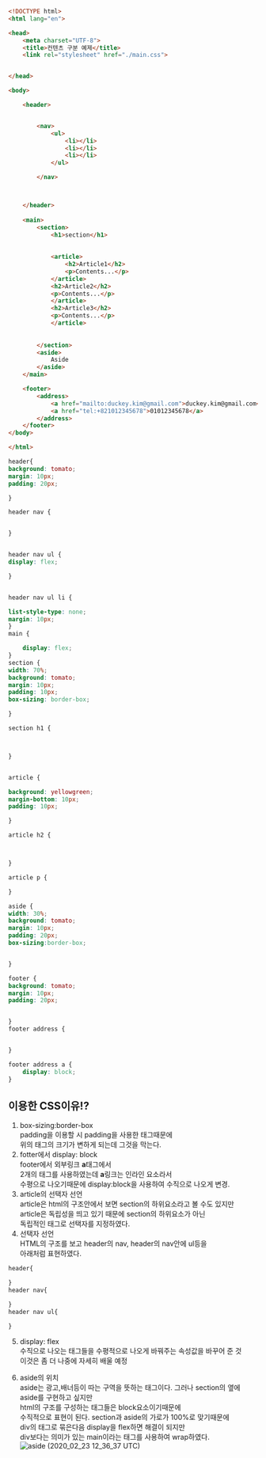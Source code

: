 ```html
<!DOCTYPE html>
<html lang="en">

<head>
    <meta charset="UTF-8">
    <title>컨텐츠 구분 예제</title>
    <link rel="stylesheet" href="./main.css">


</head>

<body>

    <header>


        <nav>
            <ul>
                <li></li>
                <li></li>
                <li></li>
            </ul>

        </nav>



    </header>
    
    <main>
        <section>
            <h1>section</h1>
    
    
            <article>
                <h2>Article1</h2>
                <p>Contents...</p>
            </article>
            <h2>Article2</h2>
            <p>Contents...</p>
            </article>
            <h2>Article3</h2>
            <p>Contents...</p>
            </article>
    
    
        </section>
        <aside>
            Aside
        </aside>
    </main>

    <footer>
        <address>
            <a href="mailto:duckey.kim@gmail.com">duckey.kim@gmail.com</a>
            <a href="tel:+821012345678">01012345678</a>
        </address>
    </footer>
</body>

</html>
```


```css
header{
background: tomato;
margin: 10px;
padding: 20px;

}

header nav {


}


header nav ul {
display: flex;

}


header nav ul li {

list-style-type: none;
margin: 10px;
}
main {

    display: flex;
}
section {
width: 70%;
background: tomato;
margin: 10px;
padding: 10px;
box-sizing: border-box;

}

section h1 {



}


article {

background: yellowgreen;
margin-bottom: 10px;
padding: 10px;

}

article h2 {



}

article p {

}

aside {
width: 30%;
background: tomato;
margin: 10px;
padding: 20px;
box-sizing:border-box;


}

footer {
background: tomato;
margin: 10px;
padding: 20px;


}
footer address {


}

footer address a {
    display: block;
}
```
## 이용한 CSS이유!?  
1. box-sizing:border-box   
padding을 이용할 시 padding을 사용한 태그때문에  
위의 태그의 크기가 변하게 되는데 그것을 막는다.  
2. fotter에서 display: block  
footer에서 외부링크 **a**태그에서  
2개의 태그를 사용하였는데 **a**링크는 인라인 요소라서  
수평으로 나오기때문에 display:block을 사용하여 수직으로 나오게 변경.  
3. article의 선택자 선언  
article은 html의 구조안에서 보면 section의 하위요소라고 볼 수도 있지만  
article은 독립성을 띄고 있기 때문에 section의 하위요소가 아닌  
독립적인 태그로 선택자를 지정하였다.  
4. 선택자 선언  
HTML의 구조를 보고 header의 nav, header의 nav안에 ul등을  
아래처럼 표현하였다.

```css 
header{

}
header nav{

}
header nav ul{

}
```  
5. display: flex  
수직으로 나오는 태그들을 수평적으로 나오게 바꿔주는 속성값을 바꾸어 준 것  
이것은 좀 더 나중에 자세히 배울 예정


5. aside의 위치  
aside는 광고,배너등이 따는 구역을 뜻하는 태그이다.
그러나 section의 옆에 aside를 구현하고 싶지만  
html의 구조를 구성하는 태그들은 block요소이기때문에  
수직적으로 표현이 된다. section과 aside의 가로가 100%로 맞기때문에  
div의 태그로 묶은다음 display을 flex하면 해결이 되지만  
div보다는 의미가 있는 main이라는 태그를 사용하여 wrap하였다.
![aside (2020_02_23 12_36_37 UTC)](https://user-images.githubusercontent.com/57125670/76056375-c102dc00-5fb9-11ea-873f-887a2206b452.png)


